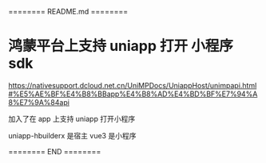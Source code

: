 ======== README.md ========

# 鸿蒙平台上支持 uniapp 打开 小程序 sdk

https://nativesupport.dcloud.net.cn/UniMPDocs/UniappHost/unimpapi.html#%E5%AE%BF%E4%B8%BBapp%E4%B8%AD%E4%BD%BF%E7%94%A8%E7%9A%84api


加入了在 app 上支持 uniapp 打开小程序

uniapp-hbuilderx 是宿主
vue3 是小程序

======== END ========
